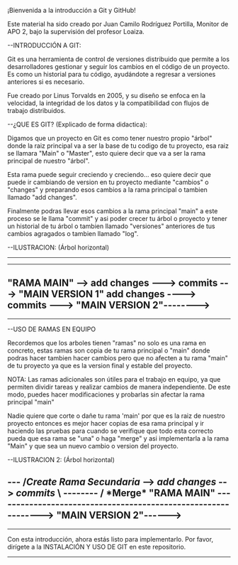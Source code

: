 ¡Bienvenida a la introducción a Git y GitHub!

Este material ha sido creado por Juan Camilo Rodríguez Portilla, Monitor de APO 2, bajo la supervisión del profesor Loaiza.



--INTRODUCCIÓN A GIT:

Git es una herramienta de control de versiones distribuido que permite a los desarrolladores gestionar y seguir los cambios en el código de un
proyecto. Es como un historial para tu código, ayudándote a regresar a versiones anteriores si es necesario.

Fue creado por Linus Torvalds en 2005, y su diseño se enfoca en la velocidad, la integridad de los datos y la compatibilidad con flujos de trabajo 
distribuidos.










--¿QUE ES GIT? (Explicado de forma didactica):


Digamos que un proyecto en Git es como tener nuestro propio "árbol" donde la raiz principal va a ser la base de tu codigo de tu proyecto, esa raiz 
se llamara "Main" o "Master", esto quiere decir que va a ser la rama principal de nuestro "árbol". 

Esta rama puede seguir creciendo y creciendo... eso quiere decir que puede ir cambiando de version en tu proyecto mediante "cambios" o "changes" 
y preparando esos cambios a la rama principal o tambien llamado "add changes". 

Finalmente podras llevar esos cambios a la rama principal "main" a este proceso se le llama "commit" y asi poder crecer tu árbol o proyecto y tener
un historial de tu árbol o tambien llamado "versiones" anteriores de tus cambios agragados o tambien llamado "log".


--ILUSTRACION:
(Árbol horizontal)

---
--------
"RAMA MAIN" --> add changes ---> commits ---> "MAIN VERSION 1" add changes  ----> commits ---> "MAIN VERSION 2"-------->
--------
---


--USO DE RAMAS EN EQUIPO

Recordemos que los arboles tienen "ramas" no solo es una rama en concreto, estas ramas son copia de tu rama principal o "main" donde podras hacer 
tambien hacer cambios pero que no afecten a tu rama "main" de tu proyecto ya que es la version final y estable del proyecto.

NOTA: Las ramas adicionales son útiles para el trabajo en equipo, ya que permiten dividir tareas y realizar cambios de manera independiente. De
este modo, puedes hacer modificaciones y probarlas sin afectar la rama principal "main"

Nadie quiere que corte o dañe tu rama 'main' por que es la raiz de nuestro proyecto entonces es mejor hacer copias de esa rama principal y ir 
haciendo las pruebas para cuando se verifique que todo esta correcto pueda que esa rama se "una" o haga "merge" y asi implementarla a
la rama "Main" y que sea un nuevo cambio o version del proyecto.


--ILUSTRACION 2:
(Árbol horizontal)

---             /*Create Rama Secundaria* --> *add changes* --> *commits* \ 
--------       /                                                           \*Merge*
"RAMA MAIN" --------------------------------------------------------------> "MAIN VERSION 2"------>
--------
---


Con esta introducción, ahora estás listo para implementarlo. Por favor, dirígete a la INSTALACIÓN Y USO DE GIT en este repositorio.
 
-------------------------------------------------------------------------------------------------------------------------------------------------------


